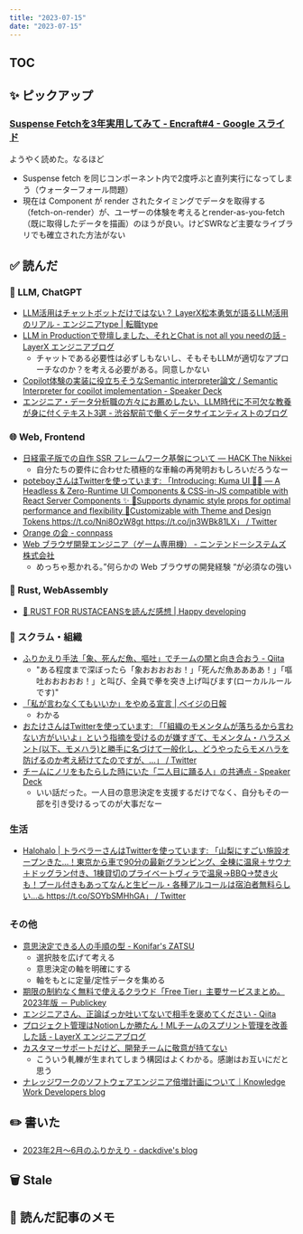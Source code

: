 ```yaml
---
title: "2023-07-15"
date: "2023-07-15"
---
```


## TOC

## ✨ ピックアップ

### [Suspense Fetchを3年実用してみて - Encraft#4 - Google スライド](https://docs.google.com/presentation/d/19r7fNb6xTk0NDNcdZaQZy3Ng__8doLAeN3ET6nwsbvk/edit#slide=id.gb1c3d7fc17_0_0)

ようやく読めた。なるほど

- Suspense fetch を同じコンポーネント内で2度呼ぶと直列実行になってしまう（ウォーターフォール問題）
- 現在は Component が render されたタイミングでデータを取得する（fetch-on-render）が、ユーザーの体験を考えるとrender-as-you-fetch（既に取得したデータを描画）のほうが良い。けどSWRなど主要なライブラリでも確立された方法がない

## ✅ 読んだ

<!-- 📝 : 下の方に内容メモあり -->

<!-- ### ☁︎ Salesforce -->

### 🧠 LLM, ChatGPT

- [LLM活用はチャットボットだけではない？ LayerX松本勇気が語るLLM活用のリアル - エンジニアtype | 転職type](https://type.jp/et/feature/22985/)
- [LLM in Productionで登壇しました、それとChat is not all you needの話 - LayerX エンジニアブログ](https://tech.layerx.co.jp/entry/2023/07/05/113052)
  - チャットである必要性は必ずしもないし、そもそもLLMが適切なアプローチなのか？を考える必要がある。同意しかない
- [Copilot体験の実装に役立ちそうなSemantic interpreter論文 / Semantic Interpreter for copilot implementation - Speaker Deck](https://speakerdeck.com/rkaga/semantic-interpreter-for-copilot-implementation)
- [エンジニア・データ分析職の方々にお薦めしたい、LLM時代に不可欠な教養が身に付くテキスト3選 - 渋谷駅前で働くデータサイエンティストのブログ](https://tjo.hatenablog.com/entry/2023/07/02/113000)

### 🌐 Web, Frontend

- [日経電子版での自作 SSR フレームワーク基盤について — HACK The Nikkei](https://hack.nikkei.com/blog/denshiban-ssr/)
  - 自分たちの要件に合わせた積極的な車輪の再発明おもしろいだろうなー
- [𝗉𝗈𝗍𝖾𝖻𝗈𝗒さんはTwitterを使っています: 「Introducing: Kuma UI 🐻‍❄️ — A Headless &amp; Zero-Runtime UI Components &amp; CSS-in-JS compatible with React Server Components ✨ 🔹Supports dynamic style props for optimal performance and flexibility 🔹Customizable with Theme and Design Tokens https://t.co/Nni8OzW8gt https://t.co/jn3WBk81LX」 / Twitter](https://twitter.com/_poteboy_/status/1678237698371485696)
- [Orange の会 - connpass](https://web-study.connpass.com/event/289468/)
- [Web ブラウザ開発エンジニア（ゲーム専用機） - ニンテンドーシステムズ株式会社](https://herp.careers/v1/nscareer/ljtoD4vi5j2g)
  - めっちゃ惹かれる。”何らかの Web ブラウザの開発経験 “が必須なの強い

### 🦀 Rust, WebAssembly

- [📙 RUST FOR RUSTACEANSを読んだ感想 | Happy developing](https://blog.ymgyt.io/entry/rust-for-rustacieans/)

### 🤝 スクラム・組織

- [ふりかえり手法「象、死んだ魚、嘔吐」でチームの闇と向き合おう - Qiita](https://qiita.com/piyonakajima/items/ad3c44d1dc377e41d394)
  - "ある程度まで深ぼったら「象おおおおお！」「死んだ魚ああああ！」「嘔吐おおおおお！」と叫び、全員で拳を突き上げ叫びます(ローカルルールです)"
- [「私が言わなくてもいいか」をやめる宣言 | ベイジの日報](https://baigie.me/nippo/2023/07/05/shirotori-1/)
  - わかる
- [おたけさんはTwitterを使っています: 「「組織のモメンタムが落ちるから言わない方がいいよ」という指摘を受けるのが嫌すぎて、モメンタム・ハラスメント(以下、モメハラ)と勝手に名づけて一般化し、どうやったらモメハラを防げるのか考え続けてたのですが、…」 / Twitter](https://twitter.com/otakeeeeeee/status/1675855075321978880)
- [チームにノリをもたらした時にいた「二人目に踊る人」の共通点 - Speaker Deck](https://speakerdeck.com/piyonakajima/timuninoriwomotarasitashi-niita-er-ren-mu-niyong-ruren-nogong-tong-dian)
  - いい話だった。一人目の意思決定を支援するだけでなく、自分もその一部を引き受けるってのが大事だなー

<!-- ### CRE (Customer Reliability Engineering) -->

### 生活

- [Halohalo | トラベラーさんはTwitterを使っています: 「山梨にすごい施設オープンきた…！東京から車で90分の最新グランピング、全棟に温泉＋サウナ＋ドッグラン付き、1棟貸切のプライベートヴィラで温泉→BBQ→焚き火も！プール付きもあってなんと生ビール・各種アルコールは宿泊者無料らしい…♨️ https://t.co/SOYbSMHhGA」 / Twitter](https://twitter.com/halohalo_travel/status/1678966900020375552)

### その他

- [意思決定できる人の手順の型 - Konifar's ZATSU](https://konifar-zatsu.hatenadiary.jp/entry/2023/07/12/220422)
  - 選択肢を広げて考える
  - 意思決定の軸を明確にする
  - 軸をもとに定量/定性データを集める
- [期限の制約なく無料で使えるクラウド「Free Tier」主要サービスまとめ。2023年版 － Publickey](https://www.publickey1.jp/blog/23/free_tier2023.html)
- [エンジニアさん、正論ばっか吐いてないで相手を褒めてください - Qiita](https://qiita.com/Yametaro/items/1ad077ef8e98c436dfeb)
- [プロジェクト管理はNotionしか勝たん！MLチームのスプリント管理を改善した話 - LayerX エンジニアブログ](https://tech.layerx.co.jp/entry/2023/07/03/185554)
- [カスタマーサポートだけど、開発チームに敬意が持てない](https://anond.hatelabo.jp/20230629233830)
  - こういう軋轢が生まれてしまう構図はよくわかる。感謝はお互いにだと思う
- [ナレッジワークのソフトウェアエンジニア倍増計画について｜Knowledge Work Developers blog](https://note.com/knowledgework/n/n2c03915631b2)

## ✏️ 書いた

- [2023年2月〜6月のふりかえり - dackdive's blog](https://dackdive.hateblo.jp/entry/2023/07/10/023522)

## 🗑 Stale

## 📝 読んだ記事のメモ
